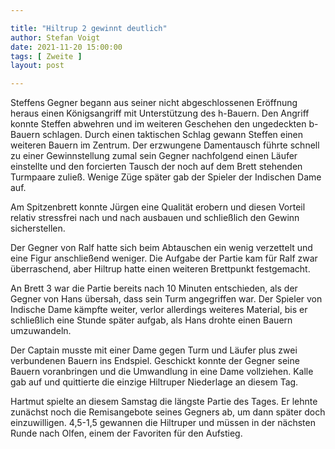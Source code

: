 ```yaml
---

title: "Hiltrup 2 gewinnt deutlich"
author: Stefan Voigt
date: 2021-11-20 15:00:00
tags: [ Zweite ]
layout: post

---
```


Steffens Gegner begann aus seiner nicht abgeschlossenen Eröffnung heraus einen Königsangriff mit Unterstützung des h-Bauern. Den Angriff konnte Steffen abwehren und im  weiteren Geschehen den ungedeckten b-Bauern schlagen. Durch einen taktischen Schlag gewann Steffen einen weiteren Bauern im Zentrum. Der erzwungene Damentausch führte schnell zu einer Gewinnstellung zumal sein Gegner nachfolgend einen Läufer einstellte und den forcierten Tausch der noch auf dem Brett stehenden Turmpaare zuließ. Wenige Züge  später gab der Spieler der Indischen Dame auf.

<!-- continue -->

Am Spitzenbrett konnte Jürgen eine Qualität erobern und diesen Vorteil relativ stressfrei
nach und nach ausbauen und schließlich den Gewinn sicherstellen.

Der Gegner von Ralf hatte sich beim Abtauschen ein wenig verzettelt und eine Figur anschließend weniger. Die Aufgabe der Partie kam für Ralf zwar überraschend, aber Hiltrup hatte einen weiteren Brettpunkt festgemacht. 

An Brett 3 war die Partie bereits nach 10 Minuten entschieden, als der Gegner von Hans übersah, dass sein Turm angegriffen war. Der Spieler von Indische Dame kämpfte weiter, verlor allerdings weiteres Material, bis er schließlich eine Stunde später aufgab, als Hans drohte einen Bauern umzuwandeln.

Der Captain musste mit einer Dame gegen Turm und Läufer plus zwei verbundenen Bauern ins Endspiel. Geschickt konnte der Gegner seine Bauern voranbringen und die Umwandlung in eine Dame vollziehen. Kalle gab auf und quittierte die einzige Hiltruper Niederlage an diesem Tag.

Hartmut spielte an diesem Samstag die längste Partie des Tages. Er lehnte zunächst noch die Remisangebote seines Gegners ab, um dann später doch einzuwilligen. 4,5-1,5 gewannen die Hiltruper und müssen in der nächsten Runde nach Olfen, einem der Favoriten für den Aufstieg. 

